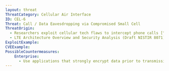 ```yaml
---
layout: threat
ThreatCategory: Cellular Air Interface
ID: CEL-6
Threat: Call / Data Eavesdropping via Compromised Small Cell
ThreatOrigin:
  - Researchers exploit cellular tech flaws to intercept phone calls [^168]
  - LTE Architecture Overview and Security Analysis (Draft NISTIR 8071) [^166]
ExploitExample:
CVEExample:
PossibleCountermeasures:
    Enterprise:
      - Use applications that strongly encrypt data prior to transmission of data over cellular interfaces.
---
```

